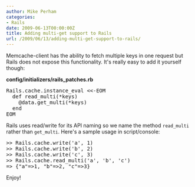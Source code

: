 ```yaml
---
author: Mike Perham
categories:
- Rails
date: 2009-06-13T00:00:00Z
title: Adding multi-get support to Rails
url: /2009/06/13/adding-multi-get-support-to-rails/
---
```


Memcache-client has the ability to fetch multiple keys in one request but Rails does not expose this functionality. It's really easy to add it yourself though:

**config/initializers/rails_patches.rb**

<pre lang="ruby">Rails.cache.instance_eval &lt;&lt;-EOM
  def read_multi(*keys)
    @data.get_multi(*keys)
  end
EOM
</pre>

Rails uses read/write for its API naming so we name the method `read_multi` rather than `get_multi`. Here's a sample usage in script/console:

<pre lang="ruby">>> Rails.cache.write('a', 1)
>> Rails.cache.write('b', 2)
>> Rails.cache.write('c', 3)
>> Rails.cache.read_multi('a', 'b', 'c')
=> {"a"=>1, "b"=>2, "c"=>3}
</pre>

Enjoy!
